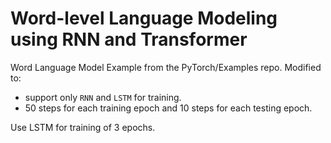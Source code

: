# Word-level Language Modeling using RNN and Transformer

Word Language Model Example from the PyTorch/Examples repo. 
Modified to: 
- support only `RNN` and `LSTM` for training.
- 50 steps for each training epoch and 10 steps for each testing epoch.

Use LSTM for training of 3 epochs.
